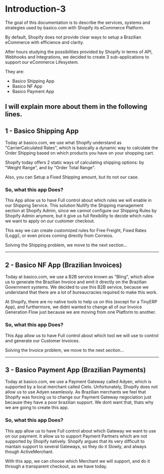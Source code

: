 # Introduction-3

The goal of this documentation is to describe the services, systems and strategies used by basico.com with Shopify its eCommerce Platform.

By default, Shopify does not provide clear ways to setup a Brazilian eCommerce with efficience and clarity.

After hours studying the possibilities provided by Shopify in terms of API, Webhooks and Integrations, we decided to create 3 sub-applications to support our eCommerce Lifesystem.

They are:

* Basico Shipping App
* Basico NF App
* Basico Payment App

## I will explain more about them in the following lines.

## 1 - Basico Shipping App

Today at basico.com, we use what Shopify understand as "CarrierCalculated Rates", which is basically a dynamic way to calculate the Order Shipping based on which products you have on your shopping cart.

Shopify today offers 2 static ways of calculating shipping options: by "Weight Range", and by "Order Total Range".

Also, you can Setup a Fixed Shipping amount, but its not our case.

### So, what this app Does?

This App allow us to have Full control about which rules we will enable in our Shipping Service. This solution Nullify the Shipping management section at Shopify Admin, since we cannot configure our Shipping Rules by Shopify Admin anymore, but it give us full flexibility to decide which rules we want to apply on our customer checkout.

This way we can create customized rules for Free Freight, Fixed Rates \(Loggi\), or even prices coming directly from Correios.

Solving the Shipping problem, we move to the next section...

---

## 2 - Basico NF App \(Brazilian Invoices\)

Today at basico.com, we use a B2B service known as "Bling", which allow us to generate the Brazilian Invoice and emit it directly on the Brazilian Government systems. We decided to use this B2B service, because we understand that there are a lot of bureaucracies required to make this work.

At Shopify, there are no native tools to help us on this \(except for a TinyERP App\), and furthermore, we didnt wanted to change all of our Invoice Generation Flow just because we are moving from one Platform to another.

### So, what this app Does?

This App allow us to have Full control about which tool we will use to control and generate our Customer Invoices.

Solving the Invoice problem, we move to the next section...

---

## 3 - Basico Payment App \(Brazilian Payments\)

Today at basico.com, we use a Payment Gateway called Adyen, which is supported by a local merchant called Cielo. Unfortunately, Shopify does not allow us to use Adyen seamlessly. As Brazilian merchants we feel that Shopify was forcing us to change our Payment Gateway negociation just because they have a poor brazilian support. We dont want that, thats why we are going to create this app.

### So, what this app Does?

This app allow us to have Full control about which Gateway we want to use on our payment. It allow us to support Payment Partners which are not supported by Shopify natively. Shopify argues that its very difficult to mantain support to several Gateways, so they do it Slowly, and always though ActiveMerchant.

With this app, we can choose which Merchant we will support, and do it through a transparent checkout, as we have today.

